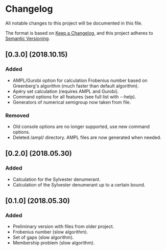 
# Changelog
All notable changes to this project will be documented in this file.

The format is based on [Keep a Changelog](https://keepachangelog.com/en/1.0.0/),
and this project adheres to [Semantic Versioning](https://semver.org/spec/v2.0.0.html).

## [0.3.0] (2018.10.15)
### Added
- AMPL/Gurobi option for calculation Frobenius number based on Greenberg's algorithm (much faster than default algorithm).
- Apéry set calculation (requires AMPL and Gurobi).
- Command options for all features (see full list with --help).
- Generators of numerical semigroup now taken from file.

### Removed
- Old console options are no longer supported, use new command options.
- Deleted /ampl/ directory. AMPL files are now generated when needed.

## [0.2.0] (2018.05.30)
### Added
- Calculation for the Sylvester denumerant.
- Calculation of the Sylvester denumerant up to a certain bound.

## [0.1.0] (2018.05.30)
### Added
- Preliminary version with files from older project.
- Frobenius number (slow algorithm).
- Set of gaps (slow algorithm).
- Membership problem (slow algorithm).
